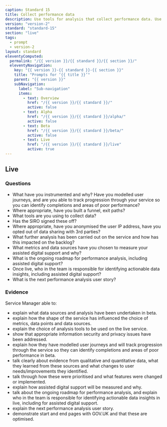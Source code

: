 ```yaml
---
caption: Standard 15
title: Collect performance data
description: Use tools for analysis that collect performance data. Use this data to analyse the success of the service and to translate this into features and tasks for the next phase of development.
version: "version-2"
standard: "standard-15"
section: "live"
tags:
  - prompt
  - version-2
layout: standard
eleventyComputed:
  permalink: "/{{ version }}/{{ standard }}/{{ section }}/"
  eleventyNavigation:
    key: "{{ version }}-{{ standard }}-{{ section }}"
    title: "Prompts for ‘{{ title }}’"
    parent: "{{ version }}"
    subNavigation:
      label: "Sub-navigation"
      items:
        - text: Overview
          href: "/{{ version }}/{{ standard }}/"
          active: false
        - text: Alpha
          href: "/{{ version }}/{{ standard }}/alpha/"
          active: false
        - text: Beta
          href: "/{{ version }}/{{ standard }}/beta/"
          active: false
        - text: Live
          href: "/{{ version }}/{{ standard }}/live"
          active: true
---
```


## Live

### Questions

- What have you instrumented and why? Have you modelled user journeys, and are you able to track progression through your service so you can identify completions and areas of poor performance?
- Where appropriate, have you built a funnel, exit paths?
- What tools are you using to collect data?
- Has the SIRO signed these off?
- Where appropriate, have you anonymised the user IP address, have you opted out of data sharing with 3rd parties?
- What further analysis has been carried out on the service and how has this impacted on the backlog?
- What metrics and data sources have you chosen to measure your assisted digital support and why?
- What is the ongoing roadmap for performance analysis, including assisted digital support?
- Once live, who in the team is responsible for identifying actionable data insights, including assisted digital support?
- What is the next performance analysis user story?

### Evidence

Service Manager able to:

- explain what data sources and analysis have been undertaken in beta.
- explain how the shape of the service has influenced the choice of metrics, data points and data sources.
- explain the choice of analysis tools to be used on the live service.
- show that appropriate information security and privacy issues have been addressed.
- explain how they have modelled user journeys and will track progression through the service so they can identify completions and areas of poor performance in beta.
- talk clearly about evidence from qualitative and quantitative data, what they learned from these sources and what changes to user needs/improvements they identified.
- talk through how these were prioritised and what features were changed or implemented.
- explain how assisted digital support will be measured and why.
- talk about the ongoing roadmap for performance analysis, and explain who in the team is responsible for identifying actionable data insights in live, including for assisted digital support.
- explain the next performance analysis user story.
- demonstrate start and end pages with GOV.UK and that these are optimised.
